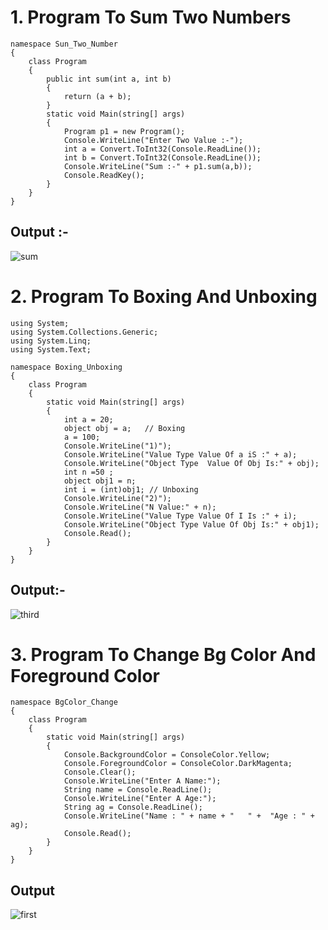 # 1. Program To Sum Two Numbers
```
namespace Sun_Two_Number
{
    class Program
    {
        public int sum(int a, int b)
        {
            return (a + b);
        }
        static void Main(string[] args)
        {
            Program p1 = new Program();
            Console.WriteLine("Enter Two Value :-");
            int a = Convert.ToInt32(Console.ReadLine());
            int b = Convert.ToInt32(Console.ReadLine());
            Console.WriteLine("Sum :-" + p1.sum(a,b));
            Console.ReadKey();
        }
    }
}
```
## Output :-

![sum](https://user-images.githubusercontent.com/112624754/215943209-a0215430-9650-424e-97f7-d9ead2059d37.png)


# 2. Program To Boxing And Unboxing

```
using System;
using System.Collections.Generic;
using System.Linq;
using System.Text;

namespace Boxing_Unboxing
{
    class Program
    {
        static void Main(string[] args)
        {
            int a = 20;
            object obj = a;   // Boxing
            a = 100;
            Console.WriteLine("1)");
            Console.WriteLine("Value Type Value Of a iS :" + a);
            Console.WriteLine("Object Type  Value Of Obj Is:" + obj);
            int n =50 ;
            object obj1 = n;
            int i = (int)obj1; // Unboxing
            Console.WriteLine("2)");
            Console.WriteLine("N Value:" + n);
            Console.WriteLine("Value Type Value Of I Is :" + i);
            Console.WriteLine("Object Type Value Of Obj Is:" + obj1);
            Console.Read();
        }
    }
}

```

## Output:-

![third](https://user-images.githubusercontent.com/112624754/215942392-268b18cd-96f9-445a-badc-0dacd76832b5.png)



# 3. Program To Change Bg Color And Foreground Color

```
namespace BgColor_Change
{
    class Program
    {
        static void Main(string[] args)
        {
            Console.BackgroundColor = ConsoleColor.Yellow;
            Console.ForegroundColor = ConsoleColor.DarkMagenta;
            Console.Clear();
            Console.WriteLine("Enter A Name:");
            String name = Console.ReadLine();
            Console.WriteLine("Enter A Age:");
            String ag = Console.ReadLine();
            Console.WriteLine("Name : " + name + "   " +  "Age : " + ag);
            Console.Read();
        }
    }
}
```

## Output 

![first](https://user-images.githubusercontent.com/112624754/215940665-251ba994-66a7-43df-bb52-57d5520a3256.png)
